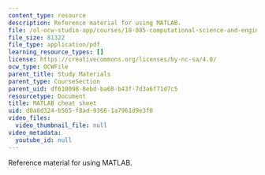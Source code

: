 ```yaml
---
content_type: resource
description: Reference material for using MATLAB.
file: /ol-ocw-studio-app/courses/18-085-computational-science-and-engineering-i-fall-2008/d0a8d324b565f8ad93661a7961d9e3f0_matlab_cheatshee.pdf
file_size: 81322
file_type: application/pdf
learning_resource_types: []
license: https://creativecommons.org/licenses/by-nc-sa/4.0/
ocw_type: OCWFile
parent_title: Study Materials
parent_type: CourseSection
parent_uid: df610098-8ebd-ba68-b43f-7d3a6f71d7c5
resourcetype: Document
title: MATLAB cheat sheet
uid: d0a8d324-b565-f8ad-9366-1a7961d9e3f0
video_files:
  video_thumbnail_file: null
video_metadata:
  youtube_id: null
---
```

Reference material for using MATLAB.